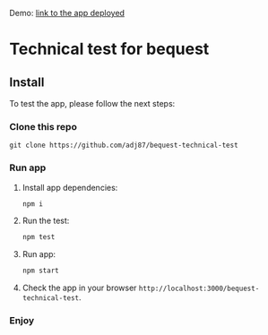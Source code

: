 Demo: [link to the app deployed](https://adj87.github.io/bequest-technical-test)

# Technical test for bequest

## Install

To test the app, please follow the next steps:

### Clone this repo

`git clone https://github.com/adj87/bequest-technical-test`

### Run app

1. Install app dependencies:

   ```sh
   npm i
   ```

2. Run the test:

   ```sh
   npm test
   ```

3. Run app:

   ```sh
   npm start
   ```

4. Check the app in your browser `http://localhost:3000/bequest-technical-test`.

### Enjoy
